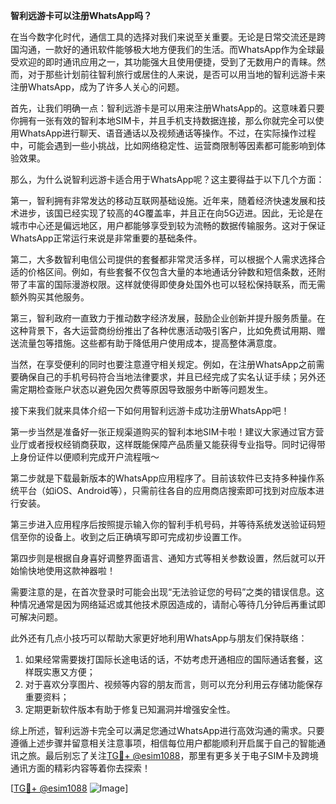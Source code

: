 **智利远游卡可以注册WhatsApp吗？**

在当今数字化时代，通信工具的选择对我们来说至关重要。无论是日常交流还是跨国沟通，一款好的通讯软件能够极大地方便我们的生活。而WhatsApp作为全球最受欢迎的即时通讯应用之一，其功能强大且使用便捷，受到了无数用户的青睐。然而，对于那些计划前往智利旅行或居住的人来说，是否可以用当地的智利远游卡来注册WhatsApp，成为了许多人关心的问题。

首先，让我们明确一点：智利远游卡是可以用来注册WhatsApp的。这意味着只要你拥有一张有效的智利本地SIM卡，并且手机支持数据连接，那么你就完全可以使用WhatsApp进行聊天、语音通话以及视频通话等操作。不过，在实际操作过程中，可能会遇到一些小挑战，比如网络稳定性、运营商限制等因素都可能影响到体验效果。

那么，为什么说智利远游卡适合用于WhatsApp呢？这主要得益于以下几个方面：

第一，智利拥有非常发达的移动互联网基础设施。近年来，随着经济快速发展和技术进步，该国已经实现了较高的4G覆盖率，并且正在向5G迈进。因此，无论是在城市中心还是偏远地区，用户都能够享受到较为流畅的数据传输服务。这对于保证WhatsApp正常运行来说是非常重要的基础条件。

第二，大多数智利电信公司提供的套餐都非常灵活多样，可以根据个人需求选择合适的价格区间。例如，有些套餐不仅包含大量的本地通话分钟数和短信条数，还附带了丰富的国际漫游权限。这样就使得即使身处国外也可以轻松保持联系，而无需额外购买其他服务。

第三，智利政府一直致力于推动数字经济发展，鼓励企业创新并提升服务质量。在这种背景下，各大运营商纷纷推出了各种优惠活动吸引客户，比如免费试用期、赠送流量包等措施。这些都有助于降低用户使用成本，提高整体满意度。

当然，在享受便利的同时也要注意遵守相关规定。例如，在注册WhatsApp之前需要确保自己的手机号码符合当地法律要求，并且已经完成了实名认证手续；另外还需定期检查账户状态以避免因欠费等原因导致服务中断等问题发生。

接下来我们就来具体介绍一下如何用智利远游卡成功注册WhatsApp吧！

第一步当然是准备好一张正规渠道购买的智利本地SIM卡啦！建议大家通过官方营业厅或者授权经销商获取，这样既能保障产品质量又能获得专业指导。同时记得带上身份证件以便顺利完成开户流程哦～

第二步就是下载最新版本的WhatsApp应用程序了。目前该软件已支持多种操作系统平台（如iOS、Android等），只需前往各自的应用商店搜索即可找到对应版本进行安装。

第三步进入应用程序后按照提示输入你的智利手机号码，并等待系统发送验证码短信至你的设备上。收到之后正确填写即可完成初步设置工作。

第四步则是根据自身喜好调整界面语言、通知方式等相关参数设置，然后就可以开始愉快地使用这款神器啦！

需要注意的是，在首次登录时可能会出现“无法验证您的号码”之类的错误信息。这种情况通常是因为网络延迟或其他技术原因造成的，请耐心等待几分钟后再重试即可解决问题。

此外还有几点小技巧可以帮助大家更好地利用WhatsApp与朋友们保持联络：

1. 如果经常需要拨打国际长途电话的话，不妨考虑开通相应的国际通话套餐，这样既实惠又方便；
2. 对于喜欢分享图片、视频等内容的朋友而言，则可以充分利用云存储功能保存重要资料；
3. 定期更新软件版本有助于修复已知漏洞并增强安全性。

综上所述，智利远游卡完全可以满足您通过WhatsApp进行高效沟通的需求。只要遵循上述步骤并留意相关注意事项，相信每位用户都能顺利开启属于自己的智能通讯之旅。最后别忘了关注[TG💪+ @esim1088](https://t.me/s/esim1088)，那里有更多关于电子SIM卡及跨境通讯方面的精彩内容等着你去探索！

[[TG💪+ @esim1088](https://t.me/s/esim1088) ![Image](https://i.postimg.cc/4NQfJmqS/Snipaste-2025-05-13-00-14-12.png)]